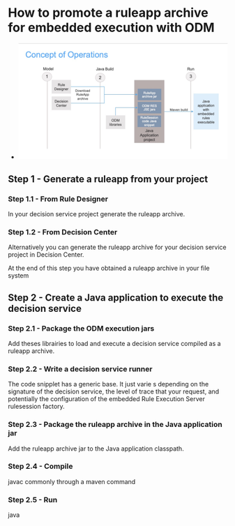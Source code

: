 # How to promote a ruleapp archive for embedded execution with ODM

- ![Concept of operations](ODM-embedded-jse-exec.jpg "Concept of operations")

## Step 1 - Generate a ruleapp from your project
### Step 1.1 - From Rule Designer
In your decision service project generate the ruleapp archive.

### Step 1.2 - From Decision Center
Alternatively you can generate the ruleapp archive for your decision service project in Decision Center.

At the end of this step you have obtained a ruleapp archive in your file system

## Step 2 - Create a Java application to execute the decision service

### Step 2.1 - Package the ODM execution jars
Add theses librairies to load and execute a decision service compiled as a ruleapp archive.

### Step 2.2 - Write a decision service runner
The code snipplet has a generic base. It just varie s depending on the signature of the decision service, the level of trace that your request, and potentially the configuration of the embedded Rule Execution Server rulesession factory.

### Step 2.3 - Package the ruleapp archive in the Java application jar
Add the ruleapp archive jar to the Java application classpath.

### Step 2.4 - Compile
javac commonly through a maven command

### Step 2.5 - Run
java
